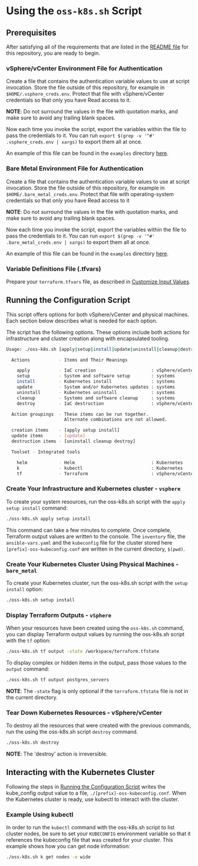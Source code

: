 # Using the `oss-k8s.sh` Script

## Prerequisites

After satisfying all of the requirements that are listed in the [README file](../../README.md#script-requirements) for this repository, you are ready to begin.

### vSphere/vCenter Environment File for Authentication

Create a file that contains the authentication variable values to use at script invocation. Store the file outside of this repository, for example in  `$HOME/.vsphere_creds.env`. Protect that file with vSphere/vCenter credentials so that only you have Read access to it.

**NOTE**: Do not surround the values in the file with quotation marks, and make sure to avoid any trailing blank spaces.

Now each time you invoke the script, export the variables within the file to pass the credentials to it. You can run `export $(grep -v '^#' .vsphere_creds.env | xargs)` to export them all at once.

An example of this file can be found in the `examples` directory [here](./../../examples/vsphere/.vsphere_creds.env).

### Bare Metal Environment File for Authentication

Create a file that contains the authentication variable values to use at script invocation. Store the file outside of this repository, for example in  `$HOME/.bare_metal_creds.env`. Protect that file with operating-system credentials so that only you have Read access to it

**NOTE**: Do not surround the values in the file with quotation marks, and make sure to avoid any trailing blank spaces.

Now each time you invoke the script, export the variables within the file to pass the credentials to it. You can run `export $(grep -v '^#' .bare_metal_creds.env | xargs)` to export them all at once.

An example of this file can be found in the `examples` directory [here](./../../examples/bare-metal/.bare_metal_creds.env).

### Variable Definitions File (.tfvars)

Prepare your `terraform.tfvars` file, as described in [Customize Input Values](../../README.md#customize-input-values).

## Running the Configuration Script

This script offers options for both vSphere/vCenter and physical machines. Each section below describes what is needed for each option.

The script has the following options. These options include both actions for infrastructure and cluster creation along with encapsulated tooling.

```bash
Usage: ./oss-k8s.sh [apply|setup|install|update|uninstall|cleanup|destroy|helm|k|tf]

  Actions           - Items and Their Meanings

    apply           - IaC creation                     : vSphere/vCenter
    setup           - System and software setup        : systems
    install         - Kubernetes install               : systems
    update          - System and/or Kubernetes updates : systems
    uninstall       - Kubernetes uninstall             : systems
    cleanup         - Systems and software cleanup     : systems
    destroy         - IaC destruction                  : vSphere/vCenter

  Action groupings  - These items can be run together.
                      Alternate combinations are not allowed.

  creation items    - [apply setup install]
  update items      - [update]
  destruction items - [uninstall cleanup destroy]

  Toolset - Integrated tools

    helm            - Helm                             : Kubernetes
    k               - kubectl                          : Kubernetes
    tf              - Terraform                        : vSphere/vCenter
```

### Create Your Infrastructure and Kubernetes cluster - `vsphere`

To create your system resources, run the oss-k8s.sh script with the `apply setup install` command:

```bash
./oss-k8s.sh apply setup install
```

This command can take a few minutes to complete. Once complete, Terraform output values are written to the console. The `inventory` file, the `ansible-vars.yaml` and the `kubeconfig` file for the cluster stored here `[prefix]-oss-kubeconfig.conf` are written in the current directory, `$(pwd)`.

### Create Your Kubernetes Cluster Using Physical Machines - `bare_metal`

To create your Kubernetes cluster, run the oss-k8s.sh script with the `setup install` option:

```bash
./oss-k8s.sh setup install
```

### Display Terraform Outputs - `vSphere`

When your resources have been created using the `oss-k8s.sh` command, you can display Terraform output values by running the oss-k8s.sh script with the `tf` option:

```bash
./oss-k8s.sh tf output -state /workspace/terraform.tfstate
```

To display complex or hidden items in the output, pass those values to the `output` command:

```bash
./oss-k8s.sh tf output postgres_servers
```

**NOTE**: The `-state` flag is only optional if the `terraform.tfstate` file is not in the current directory.

### Tear Down Kubernetes Resources - vSphere/vCenter

To destroy all the resources that were created with the previous commands, run the using the oss-k8s.sh script `destroy` command.

```bash
./oss-k8s.sh destroy
```

**NOTE**: The 'destroy' action is irreversible.

## Interacting with the Kubernetes Cluster

Following the steps in [Running the Configuration Script](#running-the-configuration-script) writes the kube_config output value to a file, `./[prefix]-oss-kubeconfig.conf`. When the Kubernetes cluster is ready, use kubectl to interact with the cluster.

### Example Using kubectl

In order to run the `kubectl` command with the oss-k8s.sh script to list cluster nodes, be sure to set your `KUBECONFIG` environment variable so that it references the kubeconfig file that was created for your cluster. This example shows how you can get node information:

```bash
./oss-k8s.sh k get nodes -o wide
```
